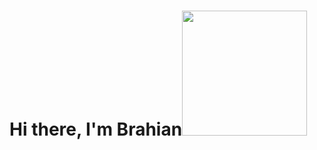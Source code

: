 # Hi there, I'm Brahian<img src="https://media.giphy.com/media/efVEtwUHy7IcDRuQwg/giphy.gif" width="200"/>
